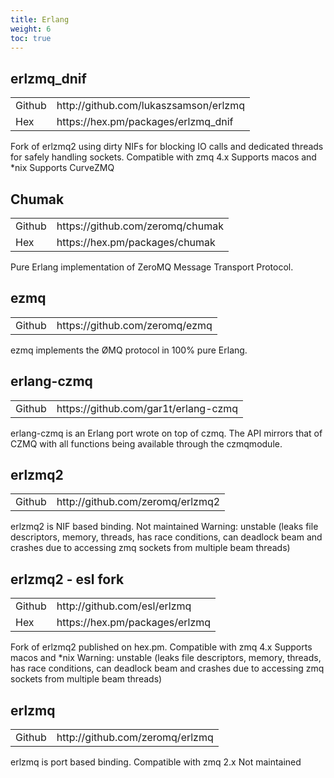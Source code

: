 ```yaml
---
title: Erlang
weight: 6
toc: true
---
```


## erlzmq_dnif

<table>
<tr><td>Github</td><td>http://github.com/lukaszsamson/erlzmq</td></tr>
<tr><td>Hex</td><td>https://hex.pm/packages/erlzmq_dnif</td></tr>
</table>

Fork of erlzmq2 using dirty NIFs for blocking IO calls and dedicated threads for safely handling sockets.
Compatible with zmq 4.x
Supports macos and *nix
Supports CurveZMQ

## Chumak

<table>
<tr><td>Github</td><td>https://github.com/zeromq/chumak</td></tr>
<tr><td>Hex</td><td>https://hex.pm/packages/chumak</td></tr>
</table>

Pure Erlang implementation of ZeroMQ Message Transport Protocol.

## ezmq

<table>
<tr><td>Github</td><td>https://github.com/zeromq/ezmq</td></tr>
</table>

ezmq implements the ØMQ protocol in 100% pure Erlang.

## erlang-czmq

<table>
<tr><td>Github</td><td>https://github.com/gar1t/erlang-czmq</td></tr>
</table>


erlang-czmq is an Erlang port wrote on top of czmq. The API mirrors that of CZMQ with all functions being available through the czmqmodule.

## erlzmq2

<table>
<tr><td>Github</td><td>http://github.com/zeromq/erlzmq2</td></tr>
</table>

erlzmq2 is NIF based binding.
Not maintained
Warning: unstable (leaks file descriptors, memory, threads, has race conditions, can deadlock beam and crashes due to accessing zmq sockets from multiple beam threads)

## erlzmq2 - esl fork

<table>
<tr><td>Github</td><td>http://github.com/esl/erlzmq</td></tr>
<tr><td>Hex</td><td>https://hex.pm/packages/erlzmq</td></tr>
</table>

Fork of erlzmq2 published on hex.pm.
Compatible with zmq 4.x
Supports macos and *nix
Warning: unstable (leaks file descriptors, memory, threads, has race conditions, can deadlock beam and crashes due to accessing zmq sockets from multiple beam threads)

## erlzmq

<table>
<tr><td>Github</td><td>http://github.com/zeromq/erlzmq</td></tr>
</table>

erlzmq is port based binding. Compatible with zmq 2.x
Not maintained
